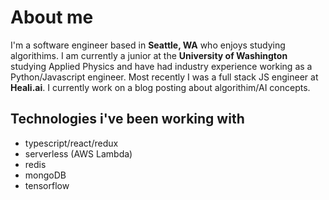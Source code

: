 # About me
I'm a software engineer based in **Seattle, WA** who enjoys studying algorithims. I am currently a junior at the **University of Washington** studying Applied Physics and have had industry experience working as a Python/Javascript engineer. Most recently I was a full stack JS engineer at **Heali.ai**. I currently work on a blog posting about algorithim/AI concepts.

## Technologies i've been working with
* typescript/react/redux
* serverless (AWS Lambda)
* redis
* mongoDB
* tensorflow
